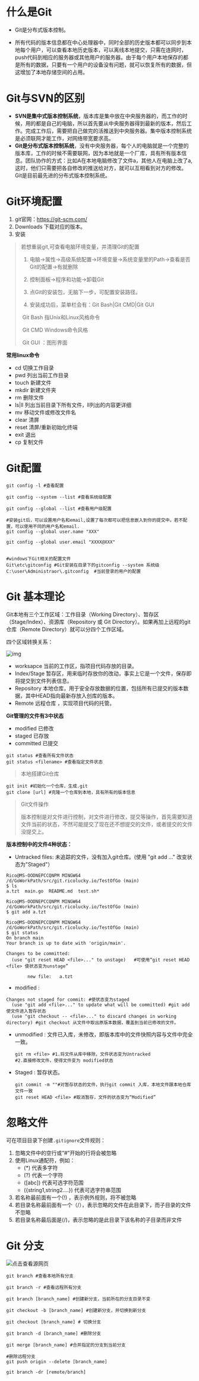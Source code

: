 # 什么是Git

- Git是分布式版本控制。

- 所有代码的版本信息都在中心处理器中，同时全部的历史版本都可以同步到本地每个用户，可以查看本地历史版本，可以离线本地提交，只需在连网时，push代码到相应的服务器或其他用户的服务器。由于每个用户本地保存的都是所有的数据，只要有一个用户的设备没有问题，就可以恢复所有的数据，但这增加了本地存储空间的占用。

# Git与SVN的区别

- **SVN是集中式版本控制系统**，版本库是集中放在中央服务器的，而工作的时候，用的都是自己的电脑，所以首先要从中央服务器得到最新的版本，然后工作。完成工作后，需要把自己做完的活推送到中央服务器。集中版本控制系统是必须联网才能工作，对网络带宽要求高。
- **Git是分布式版本控制系统**，没有中央服务器，每个人的电脑就是一个完整的版本库，工作的时候不需要联网，因为本地就是一个厂库，具有所有版本信息。团队协作的方式：比如A在本地电脑修改了文件a，其他人在电脑上改了a,这时，他们只需要把各自修改的推送给对方，就可以互相看到对方的修改。Git是目前最先进的分布式版本控制系统。

# Git环境配置

1. git官网：https://git-scm.com/
2. Downloads 下载对应的版本。
3. 安装

> 若想重装git,可查看电脑环境变量，并清理Git的配置
>
> 1. 电脑->属性->高级系统配置->环境变量->系统变量里的Path->查看是否Git的配置->有就删除
>
> 2. 控制面板->程序和功能->卸载Git
> 3. 点Git的安装包，无脑下一步，可配置安装路径。
> 4. 安装成功后，菜单栏会有：Git Bash|Git CMD|Git GUI
>
> ​        Git Bash 指Unix和Linux风格命令
>
> ​        Git CMD Windows命令风格
>
> ​        Git GUI ：图形界面

**常用linux命令**

- cd 	切换工作目录
- pwd    列出当前工作目录
- touch  新建文件
- mkdir  新建文件夹
- rm  删除文件
- ls|ll 列出当前目录下所有文件，ll列出的内容更详细
- mv   移动文件或修改文件名
- clear 清屏
- reset 清屏/重新初始化终端
- exit  退出
- cp 复制文件

# Git配置

```shell
git config -l #查看配置

git config --system --list #查看系统级配置

git config --global --list #查看用户级配置

#安装git后，可以设置用户名和email,设置了每次都可以把信息嵌入到你的提交中。若不配置，可以使用不同的用户名和email.
git config --global user.name "XXX"

git config --global user.email "XXXX@XXX"


#windows下Git相关的配置文件
Git\etc\gitconfig #Git安装在目录下的gitconfig --system 系统级
C:\user\Administraor\.gitconfig  #当前登录的用户的配置
```

# Git 基本理论

Git本地有三个工作区域：工作目录（Working Directory）、暂存区（Stage/Index）、资源库（Repository 或 Git Directory）。如果再加上远程的git仓库（Remote Directory）就可以分四个工作区域。

四个区域转换关系：

![img](Git.assets/u=3958516237,527079121&fm=26&fmt=auto&gp=0.jpg)



- worksapce   当前的工作区，指项目代码存放的目录。
- Index/Stage 暂存区，用来临时存放你的改动，事实上它是一个文件，保存即将提交到文件列表信息。
- Repository 本地仓库，用于安全存放数据的位置，包括所有已提交的版本数据，其中HEAD指向最新存放入创库的版本。
- Remote 远程仓库 ，实现项目代码的托管。

**Git管理的文件有3中状态**

- modified 已修改
- staged 已存放
- committed 已提交

```shell
git status #查看所有文件状态
git status <filename> #查看指定文件状态
```



> 本地搭建Git仓库

```shell
git init #初始化一个仓库，生成.git
git clone [url] #克隆一个仓库到本地，具有所有的版本信息

```

> Git文件操作
>
> 版本控制是对文件进行控制，对文件进行修改，提交等操作，首先需要知道文件当前的状态，不然可能提交了现在还不想提交的文件，或者提交的文件没提交上。

**版本控制中的文件4种状态：**

- Untracked files: 未追踪的文件，没有加入git仓库。(使用 "git add <file>..." 改变状态为"Staged"）

```shell
Rico@MS-OODNEPCCQNPM MINGW64 /d/GoWorkPath/src/git.ricolucky.io/TestOfGo (main)
$ ls
a.tzt  main.go  README.md  test.sh*

Rico@MS-OODNEPCCQNPM MINGW64 /d/GoWorkPath/src/git.ricolucky.io/TestOfGo (main)
$ git add a.tzt

Rico@MS-OODNEPCCQNPM MINGW64 /d/GoWorkPath/src/git.ricolucky.io/TestOfGo (main)
$ git status
On branch main
Your branch is up to date with 'origin/main'.

Changes to be committed:
  (use "git reset HEAD <file>..." to unstage)   #可使用“git reset HEAD <file> 使状态变为unstage”

        new file:   a.tzt

```

- modified :  

```shell
Changes not staged for commit: #使状态变为staged
  (use "git add <file>..." to update what will be committed) #git add 使文件进入暂存状态
  (use "git checkout -- <file>..." to discard changes in working directory) #git checkout 从文件中取出原版本数据，覆盖到当前已修改的文件。

```

- unmodified : 文件已入库，未修改，即版本库中的文件快照内容与文件中完全一致。

  ```shell
  git rm <file> #1.将文件从库中移除，文件状态变为Untracked
  #2.直接修改文件，使得文件变为 modified状态
  ```

- Staged : 暂存状态。

  ```shell
  git commit -m ""#对暂存状态的文件，执行git commit 入库，本地文件跟本地仓库文件一致
  git reset HEAD <file> #取消暂存，文件的状态变为“Modified”
  ```

# 忽略文件

可在项目目录下创建`.gitignore`文件规则：

1. 忽略文件中的空行或“#”开始的行将会被忽略
2. 使用Linux通配符，例如：
   - (*) 代表多字符
   - (?) 代表一个字符
   - ([abc]) 代表可选字符范围
   - ({string1,string2....}) 代表可选字符串范围
3. 若名称最前面有一个(!) ，表示例外规则，将不被忽略
4. 若目录名称最前面有一个（/），表示忽略的文件在此目录下，而子目录的文件不忽略
5. 若目录名称最后面是(/)，表示忽略的是此目录下该名称的子目录而非文件



# Git 分支

![点击查看源网页](Git.assets/images2015.cnblogs.com&app=2002&size=f9999,10000&q=a80&n=0&g=0n&fmt=jpeg)



```shell
git branch #查看本地所有分支

git branch -r #查看远程所有分支

git branch [branch_name] #创建新分支，当前所在的分支目录不变

git checkout -b [branch_name] #创建新分支，并切换到新分支

git checkout [branch_name] # 切换分支

git branch -d [branch_name] #删除分支

git merge [branch_name] #合并指定的分支到当前分支

#删除远程分支
git push origin --delete [branch_name]

git branch -dr [remote/branch]
```

